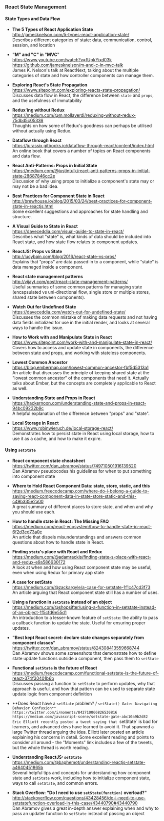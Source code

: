 ### React State Management

#### State Types and Data Flow

- **The 5 Types of React Application State**  
  http://jamesknelson.com/5-types-react-application-state/  
  Describes different categories of state: data, communication, control, session, and location
  
- **"M" and "C" in "MVC"**  
  https://www.youtube.com/watch?v=fUpkYixd03k
  https://github.com/jamesknelson/m-and-c-in-mvc-talk  
  James K. Nelson's talk at ReactNext, talking about the multiple categories of state and how controller components can manage them.
  
- **Exploring React's State Propagation**  
  https://www.sitepoint.com/exploring-reacts-state-propagation/  
  Discusses data flow in React, the difference between `state` and `props`, and the usefulness of immutability
  
- **Redux'ing without Redux**  
  https://medium.com/@m.mollaverdi/reduxing-without-redux-75dbd5c05336  
  Thoughts on how some of Redux's goodness can perhaps be utilised without actually using Redux.
  
- **Dataflow through React**  
  https://jurassix.gitbooks.io/dataflow-through-react/content/index.html  
  An online book that covers a number of topics on React components and data flow.
  
- **React Anti-Patterns: Props in Initial State**  
  https://medium.com/@justintulk/react-anti-patterns-props-in-initial-state-28687846cc2e  
  Discussion of why using props to initialize a component's state may or may not be a bad idea.
  
- **Best Practices for Component State in React**  
  http://brewhouse.io/blog/2015/03/24/best-practices-for-component-state-in-reactjs.html  
  Some excellent suggestions and approaches for state handling and structure.
  
- **A Visual Guide to State in React**  
  https://daveceddia.com/visual-guide-to-state-in-react/  
  Describes what "state" is, what kinds of data should be included into React state, and how state flow relates to component updates.
  
- **ReactJS: Props vs State**  
  http://lucybain.com/blog/2016/react-state-vs-pros/  
  Explains that "props" are data passed in to a component, while "state" is data managed inside a component.
  
- **React state management patterns**  
  http://vijayt.com/post/react-state-management-patterns/  
  Useful summaries of some common patterns for managing state (encapsulated vs uni-directional flow, single store or multiple stores, shared state between components).
  
- **Watch Out for Undefined State**  
  https://daveceddia.com/watch-out-for-undefined-state/  
  Discusses the common mistake of making data requests and not having data fields initialized for use in the initial render, and looks at several ways to handle the issue.
  
- **How to Work with and Manipulate State in React**  
  https://www.sitepoint.com/work-with-and-manipulate-state-in-react/  
  Covers how to access and update state in components, the difference between state and props, and working with stateless components.
  
- **Lowest Common Ancestor**  
  https://blog.embermap.com/lowest-common-ancestor-fbf5d5313a1  
  An article that discusses the principle of keeping shared state at the "lowest common ancestor" of the components that need it.  Actually talks about Ember, but the concepts are completely applicable to React as well.
  
- **Understanding State and Props in React**  
  https://hackernoon.com/understanding-state-and-props-in-react-94bc09232b9c  
  A helpful explanation of the difference between "props" and "state".
  
- **Local Storage in React**  
  https://www.robinwieruch.de/local-storage-react/  
  Demonstrates how to persist state in React using local storage, how to use it as a cache, and how to make it expire.


#### Using `setState`

- **React component state cheatsheet**  
  https://twitter.com/dan_abramov/status/749710501916139520  
  Dan Abramov pseudocodes his guidelines for when to put something into component state

- **Where to Hold React Component Data: state, store, static, and this**  
  https://medium.freecodecamp.com/where-do-i-belong-a-guide-to-saving-react-component-data-in-state-store-static-and-this-c49b335e2a00  
  A great summary of different places to store state, and when and why you should use each.
  
- **How to handle state in React: The Missing FAQ**  
  https://medium.com/react-ecosystem/how-to-handle-state-in-react-6f2d3cd73a0c  
  An article that dispels misunderstandings and answers common questions about how to handle state in React.
  
- **Finding `state`'s place with React and Redux**  
  https://medium.com/@adamrackis/finding-state-s-place-with-react-and-redux-e9a586630172  
  A look at when and how using React component state may be useful, even when using Redux for primary app state
  
- **A case for setState**  
  https://medium.com/@zackargyle/a-case-for-setstate-1f1c47cd3f73  
  An article arguing that React component state still has a number of uses.
  
- **Using a function in `setState` instead of an object**  
  https://medium.com/@shopsifter/using-a-function-in-setstate-instead-of-an-object-1f5cfd6e55d1  
  An introduction to a lesser-known feature of `setState`: the ability to pass a callback function to update the state.  Useful for ensuring proper updates.
  
- **"Best kept React secret: declare state changes separately from component classes"**  
  https://twitter.com/dan_abramov/status/824308413559668744  
  Dan Abramov shows some screenshots that demonstrate how to define state update functions outside a component, then pass them to `setState`
  
- **Functional `setState` is the future of React**  
  https://medium.freecodecamp.com/functional-setstate-is-the-future-of-react-374f30401b6b  
  Discusses passing a function to `setState` to perform updates, why that approach is useful, and how that pattern can be used to separate state update logic from component definition
  
- **Does React have a `setState` problem? / `setState() Gate: Navigating Behavior Confusion**  
  https://twitter.com/i/moments/842710066826530816  
  https://medium.com/javascript-scene/setstate-gate-abc10a9b2d82  
  Eric Elliott recently posted a tweet saying that `setState` is bad for learners, and advanced devs have learned to avoid it.  That spawned a large Twitter thread arguing the idea.  Elliott later posted an article explaining his concerns in detail.  Some excellent reading and points to consider all around - the "Moments" link includes a few of the tweets, but the whole thread is worth reading.
  
- **Understanding ReactJS: `setState`**  
  https://medium.com/@baphemot/understanding-reactjs-setstate-a4640451865b  
  Several helpful tips and concepts for understanding how component state and `setState` work, including how to initialize component state, ways to call `setState`, and common errors.
  
- **Stack Overflow: "Do I need to use `setState(function)` overload?"**  
  http://stackoverflow.com/questions/43428456/do-i-need-to-use-setstatefunction-overload-in-this-case/43440790#43440790  
  Dan Abramov gives a great in-depth answer explaining when and why to pass an updater function to `setState` instead of passing an object